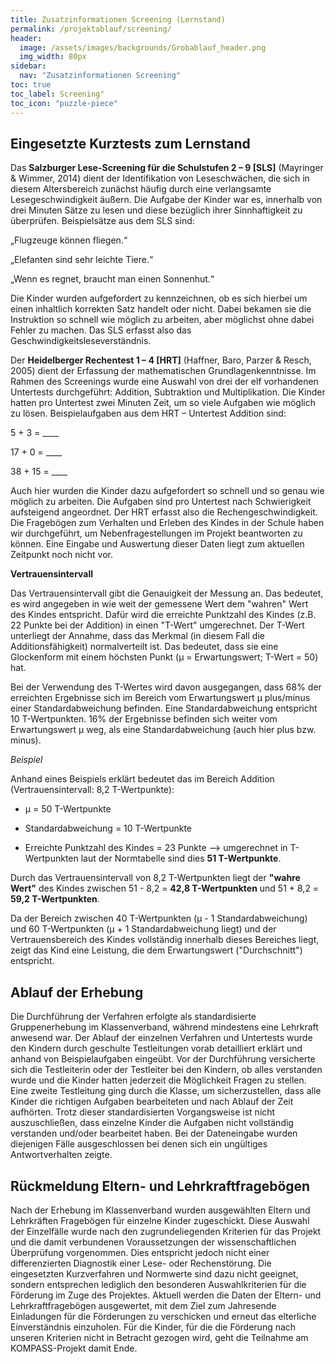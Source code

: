 ```yaml
---
title: Zusatzinformationen Screening (Lernstand)
permalink: /projektablauf/screening/
header:
  image: /assets/images/backgrounds/Grobablauf_header.png
  img_width: 80px
sidebar:
  nav: "Zusatzinformationen Screening"
toc: true
toc_label: Screening"
toc_icon: "puzzle-piece"
---
```

## Eingesetzte Kurztests zum Lernstand
Das **Salzburger Lese-Screening für die Schulstufen 2 – 9 [SLS]** (Mayringer & Wimmer, 2014) dient der Identifikation von Leseschwächen, die sich in diesem Altersbereich zunächst häufig durch eine verlangsamte Lesegeschwindigkeit äußern. Die Aufgabe der Kinder war es, innerhalb von drei Minuten Sätze zu lesen und diese bezüglich ihrer Sinnhaftigkeit zu überprüfen. 
Beispielsätze aus dem SLS sind:

„Flugzeuge können fliegen.“

„Elefanten sind sehr leichte Tiere.“

„Wenn es regnet, braucht man einen Sonnenhut.“

Die Kinder wurden aufgefordert zu kennzeichnen, ob es sich hierbei um einen inhaltlich korrekten Satz handelt oder nicht. Dabei bekamen sie die Instruktion so schnell wie möglich zu arbeiten, aber möglichst ohne dabei Fehler zu machen. Das SLS erfasst also das Geschwindigkeitsleseverständnis.

Der **Heidelberger Rechentest 1 – 4 [HRT]** (Haffner, Baro, Parzer & Resch, 2005) dient der Erfassung der mathematischen Grundlagenkenntnisse. Im Rahmen des Screenings wurde eine Auswahl von drei der elf vorhandenen Untertests durchgeführt: Addition, Subtraktion und Multiplikation. Die Kinder hatten pro Untertest zwei Minuten Zeit, um so viele Aufgaben wie möglich zu lösen. 
Beispielaufgaben aus dem HRT – Untertest Addition sind: 

5 + 3 = ____ 

17 + 0 = ____ 

38 + 15 = ____

Auch hier wurden die Kinder dazu aufgefordert so schnell und so genau wie möglich zu arbeiten. Die Aufgaben sind pro Untertest nach Schwierigkeit aufsteigend angeordnet. Der HRT erfasst also die Rechengeschwindigkeit.
Die Fragebögen zum Verhalten und Erleben des Kindes in der Schule haben wir durchgeführt, um Nebenfragestellungen im Projekt beantworten zu können. Eine Eingabe und Auswertung dieser Daten liegt zum aktuellen Zeitpunkt noch nicht vor.


**Vertrauensintervall**

Das Vertrauensintervall gibt die Genauigkeit der Messung an. Das bedeutet, es wird angegeben in wie weit der gemessene Wert dem "wahren" Wert des Kindes entspricht. Dafür wird die erreichte Punktzahl des Kindes (z.B. 22 Punkte bei der Addition) in einen "T-Wert" umgerechnet. Der T-Wert unterliegt der Annahme, dass das Merkmal (in diesem Fall die Additionsfähigkeit) normalverteilt ist. Das bedeutet, dass sie eine Glockenform mit einem höchsten Punkt (µ = Erwartungswert; T-Wert = 50) hat. 

Bei der Verwendung des T-Wertes wird davon ausgegangen, dass 68% der erreichten Ergebnisse  sich im Bereich vom Erwartungswert µ plus/minus einer Standardabweichung befinden. Eine Standardabweichung entspricht 10 T-Wertpunkten. 16% der Ergebnisse befinden sich weiter vom Erwartungswert µ weg, als eine Standardabweichung (auch hier plus bzw. minus).


*Beispiel*

Anhand eines Beispiels erklärt bedeutet das im Bereich Addition (Vertrauensintervall: 8,2 T-Wertpunkte):

- µ = 50 T-Wertpunkte

- Standardabweichung = 10 T-Wertpunkte

- Erreichte Punktzahl des Kindes = 23 Punkte --> umgerechnet in T-Wertpunkten laut der Normtabelle sind dies **51 T-Wertpunkte**.

Durch das Vertrauensintervall von 8,2 T-Wertpunkten liegt der **"wahre Wert"** des Kindes zwischen 51 - 8,2 = **42,8 T-Wertpunkten** und 51 + 8,2 = **59,2 T-Wertpunkten**. 

Da der Bereich zwischen 40 T-Wertpunkten (µ - 1 Standardabweichung) und 60 T-Wertpunkten (µ + 1 Standardabweichung liegt) und der Vertrauensbereich des Kindes vollständig innerhalb dieses Bereiches liegt, zeigt das Kind eine Leistung, die dem Erwartungswert ("Durchschnitt") entspricht.


## Ablauf der Erhebung
Die Durchführung der Verfahren erfolgte als standardisierte Gruppenerhebung im Klassenverband, während mindestens eine Lehrkraft anwesend war. Der Ablauf der einzelnen Verfahren und Untertests wurde den Kindern durch geschulte Testleitungen vorab detailliert erklärt und anhand von Beispielaufgaben eingeübt. Vor der Durchführung versicherte sich die Testleiterin oder der Testleiter bei den Kindern, ob alles verstanden wurde und die Kinder hatten jederzeit die Möglichkeit Fragen zu stellen. Eine zweite Testleitung ging durch die Klasse, um sicherzustellen, dass alle Kinder die richtigen Aufgaben bearbeiteten und nach Ablauf der Zeit aufhörten. 
Trotz dieser standardisierten Vorgangsweise ist nicht auszuschließen, dass einzelne Kinder die Aufgaben nicht vollständig verstanden und/oder bearbeitet haben. Bei der Dateneingabe wurden diejenigen Fälle ausgeschlossen bei denen sich ein ungültiges Antwortverhalten zeigte. 

## Rückmeldung Eltern- und Lehrkraftfragebögen
Nach der Erhebung im Klassenverband wurden ausgewählten Eltern und Lehrkräften Fragebögen für einzelne Kinder zugeschickt. Diese Auswahl der Einzelfälle wurde nach den zugrundeliegenden Kriterien für das Projekt und die damit verbundenen Voraussetzungen der wissenschaftlichen Überprüfung vorgenommen. Dies entspricht jedoch nicht einer differenzierten Diagnostik einer Lese- oder Rechenstörung. Die eingesetzten Kurzverfahren und Normwerte sind dazu nicht geeignet, sondern entsprechen lediglich den besonderen Auswahlkriterien für die Förderung im Zuge des Projektes. 
Aktuell werden die Daten der Eltern- und Lehrkraftfragebögen ausgewertet, mit dem Ziel zum Jahresende Einladungen für die Förderungen zu verschicken und erneut das elterliche Einverständnis einzuholen. 
Für die Kinder, für die die Förderung nach unseren Kriterien nicht in Betracht gezogen wird, geht die Teilnahme am KOMPASS-Projekt damit Ende.  

